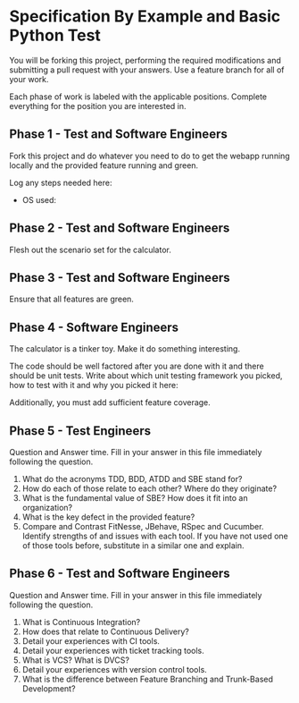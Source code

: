 Specification By Example and Basic Python Test
==============================================

You will be forking this project, performing the required modifications
and submitting a pull request with your answers. Use a feature branch for
all of your work.

Each phase of work is labeled with the applicable positions. Complete
everything for the position you are interested in.

Phase 1 - Test and Software Engineers
-------------------------------------
Fork this project and do whatever you need to do to get the webapp
running locally and the provided feature running and green.

Log any steps needed here:

* OS used:

Phase 2 - Test and Software Engineers
-------------------------------------
Flesh out the scenario set for the calculator.

Phase 3 - Test and Software Engineers
-------------------------------------
Ensure that all features are green.

Phase 4 - Software Engineers
----------------------------
The calculator is a tinker toy. Make it do something interesting.

The code should be well factored after you are done with it and there should
be unit tests. Write about which unit testing framework you picked, how to
test with it and why you picked it here:

Additionally, you must add sufficient feature coverage.

Phase 5 - Test Engineers
------------------------
Question and Answer time. Fill in your answer in this file immediately
following the question.

1. What do the acronyms TDD, BDD, ATDD and SBE stand for?
2. How do each of those relate to each other? Where do they originate?
3. What is the fundamental value of SBE? How does it fit into an organization?
4. What is the key defect in the provided feature?
5. Compare and Contrast FitNesse, JBehave, RSpec and Cucumber.
    Identify strengths of and issues with each tool. If you have not used one
    of those tools before, substitute in a similar one and explain.

Phase 6 - Test and Software Engineers
-------------------------------------
Question and Answer time. Fill in your answer in this file immediately
following the question.

1. What is Continuous Integration?
2. How does that relate to Continuous Delivery?
3. Detail your experiences with CI tools.
4. Detail your experiences with ticket tracking tools.
5. What is VCS? What is DVCS?
6. Detail your experiences with version control tools.
7. What is the difference between Feature Branching and Trunk-Based Development?
